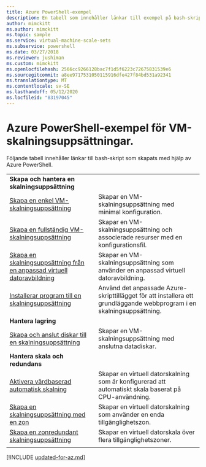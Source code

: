 ```yaml
---
title: Azure PowerShell-exempel
description: En tabell som innehåller länkar till exempel på bash-skript som skapats med hjälp av Azure PowerShell, som att skapa och hantera en skalnings uppsättning.
author: mimckitt
ms.author: mimckitt
ms.topic: sample
ms.service: virtual-machine-scale-sets
ms.subservice: powershell
ms.date: 03/27/2018
ms.reviewer: jushiman
ms.custom: mimckitt
ms.openlocfilehash: 2566cc9266128bac7f1d5f6223c72675831539e6
ms.sourcegitcommit: a8ee9717531050115916dfe427f84bd531a92341
ms.translationtype: MT
ms.contentlocale: sv-SE
ms.lasthandoff: 05/12/2020
ms.locfileid: "83197045"
---
```

# <a name="azure-powershell-samples-for-virtual-machine-scale-sets"></a>Azure PowerShell-exempel för VM-skalningsuppsättningar.

Följande tabell innehåller länkar till bash-skript som skapats med hjälp av Azure PowerShell.

| | |
|---|---|
|**Skapa och hantera en skalningsuppsättning**||
| [Skapa en enkel VM-skalningsuppsättning](scripts/powershell-sample-create-simple-scale-set.md?toc=%2fpowershell%2fazure%2ftoc.json) | Skapar en VM-skalningsuppsättning med minimal konfiguration. |
| [Skapa en fullständig VM-skalningsuppsättning](scripts/powershell-sample-create-complete-scale-set.md?toc=%2fpowershell%2fazure%2ftoc.json) | Skapar en VM-skalningsuppsättning och associerade resurser med en konfigurationsfil. |
| [Skapa en skalningsuppsättning från en anpassad virtuell datoravbildning](scripts/powershell-sample-create-scale-set-from-custom-image.md?toc=%2fpowershell%2fmodule%2ftoc.json) | Skapar en VM-skalningsuppsättning som använder en anpassad virtuell datoravbildning. |
| [Installerar program till en skalningsuppsättning](scripts/powershell-sample-install-apps.md?toc=%2fpowershell%2fmodule%2ftoc.json) | Använd det anpassade Azure-skripttillägget för att installera ett grundläggande webbprogram i en skalningsuppsättning. |
|**Hantera lagring**||
| [Skapa och anslut diskar till en skalningsuppsättning](scripts/powershell-sample-attach-disks.md?toc=%2fpowershell%2fmodule%2ftoc.json) | Skapar en VM-skalningsuppsättning med anslutna datadiskar. |
|**Hantera skala och redundans**||
| [Aktivera värdbaserad automatisk skalning](scripts/powershell-sample-enable-autoscale.md?toc=%2fpowershell%2fazure%2ftoc.json) | Skapar en virtuell datorskalning som är konfigurerad att automatiskt skala baserat på CPU-användning. |
| [Skapa en skalningsuppsättning med en zon](scripts/powershell-sample-single-availability-zone-scale-set.md?toc=%2fpowershell%2fazure%2ftoc.json) | Skapar en virtuell datorskalning som använder en enda tillgänglighetszon. |
| [Skapa en zonredundant skalningsuppsättning](scripts/powershell-sample-zone-redundant-scale-set.md?toc=%2fpowershell%2fazure%2ftoc.json) | Skapar en virtuell datorskala över flera tillgänglighetszoner. |
| | |


[!INCLUDE [updated-for-az.md](../../includes/updated-for-az.md)]    
